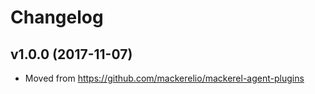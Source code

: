 # Changelog

## v1.0.0 (2017-11-07)

* Moved from https://github.com/mackerelio/mackerel-agent-plugins
